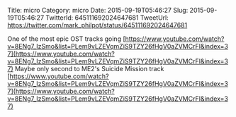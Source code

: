 Title: micro
Category: micro
Date: 2015-09-19T05:46:27
Slug: 2015-09-19T05:46:27
TwitterId: 645111692024647681
TweetUrl: https://twitter.com/mark_philpot/status/645111692024647681

One of the most epic OST tracks going [https://www.youtube.com/watch?v=8ENg7_IzSmo&list=PLem9vLZEVqmZiS9TZY26fHgV0aZVMCrFI&index=37](https://www.youtube.com/watch?v=8ENg7_IzSmo&list=PLem9vLZEVqmZiS9TZY26fHgV0aZVMCrFI&index=37) Maybe only second to ME2's Suicide Mission track [https://www.youtube.com/watch?v=8ENg7_IzSmo&list=PLem9vLZEVqmZiS9TZY26fHgV0aZVMCrFI&index=37](https://www.youtube.com/watch?v=8ENg7_IzSmo&list=PLem9vLZEVqmZiS9TZY26fHgV0aZVMCrFI&index=37)